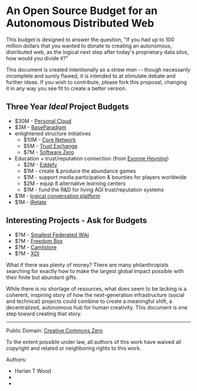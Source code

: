 An Open Source Budget for an Autonomous Distributed Web
=======================================================

This budget is designed to answer the question, "If you had up to 100 million dollars that you wanted to donate to creating an autonomous, distributed web, as the logical next step after today's proprietary data silos, how would you divide it?"

This document is created intentionally as a _straw man_ -- though necessarily incomplete and surely flawed, it is intended to at stimulate debate and further ideas.  If you wish to contribute, please fork this proposal, changing it in any way you see fit to create a better version.


Three Year _Ideal_ Project Budgets
----------------------------------

- $30M - [Personal Cloud](https://github.com/airships/zephyr/wiki/Personal-Clouds)
- $3M - [BaseParadigm](http://spaciousness.org/)
- enlightened structure initiatives 
  - $10M - [Core Network](http://enlightenedstructure.org/Core_Network/) 
  - $5M - [Trust Exchange](http://enlightenedstructure.org/Trust_Exchange/) 
  - $7M - [Software Zero](http://enlightenedstructure.org/Software_Zero/) 
- Education + trust/reputation connection (from [Evonne Heyning](http://about.me/amoration))
  - $2M - [Eddefy](http://www.eddefy.com/)
  - $1M - create & produce the abundance games
  - $1M - support media participation & bounties for players worldwide
  - $2M - equip 8 alternative learning centers
  - $1M - fund the R&D for living AGI trust/reputation systems
- $1M - [logical conversation platform](http://www.linkedin.com/groups/Dialogues-project-4842950/about?trk=anet_ug_grppro)
- $1M - [iRelate](http://irelate.us/)
                                      

Interesting Projects - Ask for Budgets
--------------------------------------

- $?M - [Smallest Federated Wiki](https://github.com/WardCunningham/Smallest-Federated-Wiki#smallest-federated-wiki-goals)
- $?M - [Freedom Box](http://freedomboxfoundation.org/)
- $?M - [Camlistore](http://camlistore.org/)
- $?M - [XDI](http://journal.planetwork.net/article.php?lab=reed0704)


What if there was plenty of money?  There are many philanthropists searching for exactly how to make the largest global impact possible with their finite but abundant gifts.

While there is no shortage of resources, what does seem to be lacking is a coherent, inspiring story of how the next-generation infrastructure (social and technical) projects could combine to create a meaningful shift, a decentralized, autonomous hub for human creativity.  This document is one step toward creating that story.

* * * 

Public Domain:
[Creative Commons Zero](http://creativecommons.org/publicdomain/zero/1.0/)

To the extent possible under law, all authors of this work have waived all copyright and related or neighboring rights to this work.

Authors: 
* Harlan T Wood  
* 
*   

